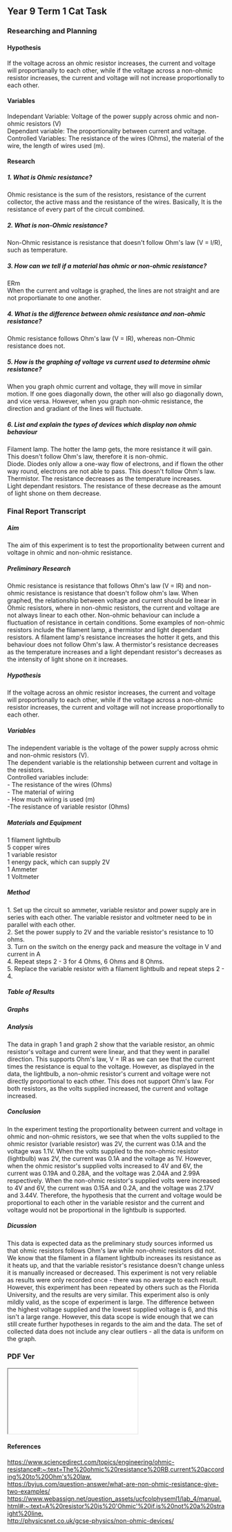 <body>
  <h2>Year 9 Term 1 Cat Task</h2>
  <h3>Researching and Planning</h3>
  <h4>Hypothesis</h4>If the voltage across an ohmic resistor increases, the current and voltage will proportianally to each other, while if the voltage across a non-ohmic resistor increases, the current and voltage will not increase proportionally to each other.
  <h4>Variables</h4>
  <p>Independant Variable: Voltage of the power supply across ohmic and non-ohmic resistors (V)<br>Dependant variable: The proportionality between current and voltage.<br>Controlled Variables: The resistance of the wires (Ohms), the material of the wire, the length of wires used (m).</p>
  <h4>Research</h4>
  <h5>1. What is Ohmic resistance?</h5>
  <p>Ohmic resistance is the sum of the resistors, resistance of the current collector, the active mass and the resistance of the wires. Basically, It is the resistance of every part of the circuit combined.</p>
  <h5>2. What is non-Ohmic resistance?</h5>
  <p>Non-Ohmic resistance is resistance that doesn't follow Ohm's law (V = I/R), such as temperature.</p>
  <h5>3. How can we tell if a material has ohmic or non-ohmic resistance?</h5>
  <p>ERm<br>When the current and voltage is graphed, the lines are not straight and are not proportianate to one another.</p>
  <h5>4. What is the difference between ohmic resistance and non-ohmic resistance?</h5>
  <p>Ohmic resistance follows Ohm's law (V = IR), whereas non-Ohmic resistance does not.</p>
  <h5>5. How is the graphing of voltage vs current used to determine ohmic resistance?</h5>
  <p>When you graph ohmic current and voltage, they will move in similar motion. If one goes diagonally down, the other will also go diagonally down, and vice versa. However, when you graph non-ohmic resistance, the direction and gradiant of the lines will fluctuate.</p>
  <h5>6. List and explain the types of devices which display non ohmic behaviour</h5>
  <p>Filament lamp. The hotter the lamp gets, the more resistance it will gain. This doesn't follow Ohm's law, therefore it is non-ohmic.<br>Diode. Diodes only allow a one-way flow of electrons, and if flown the other way round, electrons are not able to pass. This doesn't follow Ohm's law.<br>Thermistor. The resistance decreases as the temperature increases.<br>Light dependant resistors. The resistance of these decrease as the amount of light shone on them decrease.</p>
  <h3>Final Report Transcript</h3>
  <h5>Aim</h5>
  <p>The aim of this experiment is to test the proportionality between current and voltage in ohmic and non-ohmic resistance.</p>
  <h5>Preliminary Research</h5>
  <p>Ohmic resistance is resistance that follows Ohm's law (V = IR) and non-ohmic resistance is resistance that doesn't follow ohm's law. When graphed, the relationship between voltage and current should be linear in Ohmic resistors, where in non-ohmic resistors, the current and voltage are not always linear to each other. Non-ohmic behaviour can include a fluctuation of resistance in certain conditions. Some examples of non-ohmic resistors include the filament lamp, a thermistor and light dependant resistors. A filament lamp's resistance increases the hotter it gets, and this behaviour does not follow Ohm's law. A thermistor's resistance decreases as the temperature increases and a light dependant resistor's decreases as the intensity of light shone on it increases.</p>
  <h5>Hypothesis</h5>
  <p>If the voltage across an ohmic resistor increases, the current and voltage will proportionally to each other, while if the voltage across a non-ohmic resistor increases, the current and voltage will not increase proportionally to each other.</p>
  <h5>Variables</h5>
  <p>The independent variable is the voltage of the power supply across ohmic and non-ohmic resistors (V).<br>The dependent variable is the relationship between current and voltage in the resistors.<br>Controlled variables include:<br>- The resistance of the wires (Ohms)<br>- The material of wiring<br>- How much wiring is used (m)<br>-The resistance of variable resistor (Ohms)</p>
  <h5>Materials and Equipment</h5>
  <p>1 filament lightbulb<br>5 copper wires<br>1 variable resistor<br>1 energy pack, which can supply 2V<br>1 Ammeter<br>1 Voltmeter</p>
  <h5>Method</h5>
  <p>1.	Set up the circuit so ammeter, variable resistor and power supply are in series with each other. The variable resistor and voltmeter need to be in parallel with each other.<br>2.	Set the power supply to 2V and the variable resistor's resistance to 10 ohms.<br>3.	Turn on the switch on the energy pack and measure the voltage in V and current in A<br>4.	Repeat steps 2 - 3 for 4 Ohms, 6 Ohms and 8 Ohms.<br>5.	Replace the variable resistor with a filament lightbulb and repeat steps 2 - 4.</p>
  <h5>Table of Results</h5><h5>Graphs</h5><h5>Analysis</h5>
  <p>The data in graph 1 and graph 2 show that the variable resistor, an ohmic resistor's voltage and current were linear, and that they went in parallel direction. This supports Ohm's law, V = IR as we can see that the current times the resistance is equal to the voltage. However, as displayed in the data, the lightbulb, a non-ohmic resistor's current and voltage were not directly proportional to each other. This does not support Ohm's law. For both resistors, as the volts supplied increased, the current and voltage increased.</p>
  <h5>Conclusion</h5>
  <p>In the experiment testing the proportionality between current and voltage in ohmic and non-ohmic resistors, we see that when the volts supplied to the ohmic resistor (variable resistor) was 2V, the current was 0.1A and the voltage was 1.1V. When the volts supplied to the non-ohmic resistor (lightbulb) was 2V, the current was 0.1A and the voltage as 1V. However, when the ohmic resistor's supplied volts increased to 4V and 6V, the current was 0.19A and 0.28A, and the voltage was 2.04A and 2.99A respectively. When the non-ohmic resistor's supplied volts were increased to 4V and 6V, the current was 0.15A and 0.2A, and the voltage was 2.17V and 3.44V. Therefore, the hypothesis that the current and voltage would be proportional to each other in the variable resistor and the current and voltage would not be proportional in the lightbulb is supported.</p>
  <h5>Dicussion</h5>
  <p>This data is expected data as the preliminary study sources informed us that ohmic resistors follows Ohm's law while non-ohmic resistors did not. We know that the filament in a filament lightbulb increases its resistance as it heats up, and that the variable resistor's resistance doesn't change unless it is manually increased or decreased. This experiment is not very reliable as results were only recorded once - there was no average to each result. However, this experiment has been repeated by others such as the Florida University, and the results are very similar. This experiment also is only mildly valid, as the scope of experiment is large. The difference between the highest voltage supplied and the lowest supplied voltage is 6, and this isn't a large range. However, this data scope is wide enough that we can still create further hypotheses in regards to the aim and the data. The set of collected data does not include any clear outliers - all the data is uniform on the graph.</p>
  <h3>PDF Ver</h3>
  <p><iframe src="/shanmeis-notes/assets/Science Cat Year 9 Physics.pdf"></iframe></p>
  <h4>References</h4>
  <p><a href="https://www.sciencedirect.com/topics/engineering/ohmic-resistance#:~:text=The%20ohmic%20resistance%20RB,current%20according%20to%20Ohm's%20law.">https://www.sciencedirect.com/topics/engineering/ohmic-resistance#:~:text=The%20ohmic%20resistance%20RB,current%20according%20to%20Ohm's%20law.</a><br><a href="https://byjus.com/question-answer/what-are-non-ohmic-resistance-give-two-examples/">https://byjus.com/question-answer/what-are-non-ohmic-resistance-give-two-examples/</a><br><a href="https://www.webassign.net/question_assets/ucfcolphyseml1/lab_4/manual.html#:~:text=A%20resistor%20is%20'Ohmic'%20if,is%20not%20a%20straight%20line.">https://www.webassign.net/question_assets/ucfcolphyseml1/lab_4/manual.html#:~:text=A%20resistor%20is%20'Ohmic'%20if,is%20not%20a%20straight%20line.</a><br><a href="http://physicsnet.co.uk/gcse-physics/non-ohmic-devices/">http://physicsnet.co.uk/gcse-physics/non-ohmic-devices/</a></p>
</body>